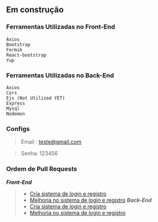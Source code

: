 ## Em construção

### Ferramentas Utilizadas no Front-End
    Axios
    Bootstrap
    Formik
    React-bootstrap 
    Yup 
### Ferramentas Utilizadas no Back-End
    Axios
    Cors
    Ejs (Not Utilized YET)
    Express
    Mysql
    Nodemon

### Configs
> Email : teste@gmail.com

> Senha: 	123456

### Ordem de Pull Requests
 ***Front-End*** 
> - [Cria sistema de login e registro](https://github.com/Underewarrr/sigamais-app/pull/1)
> - [Melhoria no sistema de login e registro](https://github.com/Underewarrr/sigamais-app/pull/4)
 ***Back-End***
> - [Cria sistema de login e registro](https://github.com/Underewarrr/sigamais-app/pull/3)
> - [Melhoria no sistema de login e registro](https://github.com/Underewarrr/sigamais-app/pull/5)
